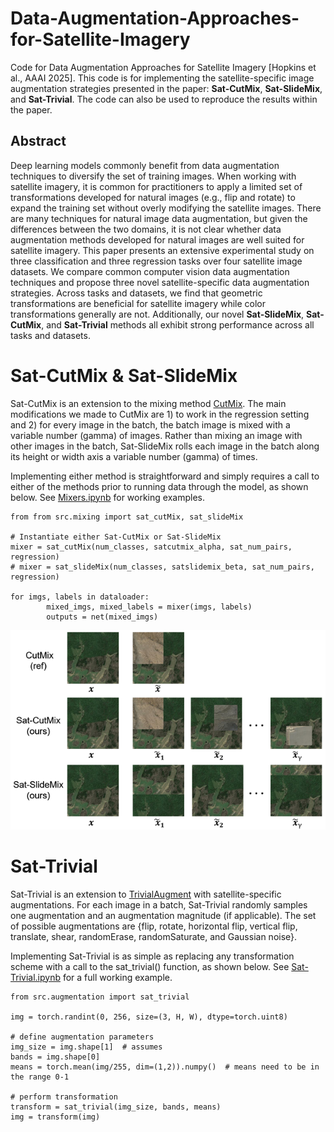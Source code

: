 # Data-Augmentation-Approaches-for-Satellite-Imagery
Code for Data Augmentation Approaches for Satellite Imagery [Hopkins et al., AAAI 2025]. This code is for implementing the satellite-specific image augmentation strategies presented in the paper: **Sat-CutMix**, **Sat-SlideMix**, and **Sat-Trivial**. The code can also be used to reproduce the results within the paper.   

## Abstract
Deep learning models commonly benefit from data augmentation techniques to diversify the set of training images. When working with satellite imagery, it is common for practitioners to apply a limited set of transformations developed for natural images (e.g., flip and rotate) to expand the training set without overly modifying the satellite images. There are many techniques for natural image data augmentation, but given the differences between the two domains, it is not clear whether data augmentation methods developed for natural images are well suited for satellite imagery. This paper presents an extensive experimental study on three classification and three regression tasks over four satellite image datasets. We compare common computer vision data augmentation techniques and propose three novel satellite-specific data augmentation strategies. Across tasks and datasets, we find that geometric transformations are beneficial for satellite imagery while color transformations generally are not. Additionally, our novel **Sat-SlideMix**, **Sat-CutMix**, and **Sat-Trivial** methods all exhibit strong performance across all tasks and datasets.


# Sat-CutMix & Sat-SlideMix
Sat-CutMix is an extension to the mixing method [CutMix](https://arxiv.org/abs/1905.04899). The main modifications we made to CutMix are 1) to work in the regression setting and 2) for every image in the batch, the batch image is mixed with a variable number (gamma) of images. Rather than mixing an image with other images in the batch, Sat-SlideMix rolls each image in the batch along its height or width axis a variable number (gamma) of times. 

Implementing either method is straightforward and simply requires a call to either of the methods prior to running data through the model, as shown below. See [Mixers.ipynb](Mixers.ipynb) for working examples.

```
from from src.mixing import sat_cutMix, sat_slideMix

# Instantiate either Sat-CutMix or Sat-SlideMix
mixer = sat_cutMix(num_classes, satcutmix_alpha, sat_num_pairs, regression)  
# mixer = sat_slideMix(num_classes, satslidemix_beta, sat_num_pairs, regression)

for imgs, labels in dataloader:
        mixed_imgs, mixed_labels = mixer(imgs, labels) 
        outputs = net(mixed_imgs)
```

![Model](Sat-CutMix_SlideMix.png)

# Sat-Trivial
Sat-Trivial is an extension to [TrivialAugment](https://arxiv.org/abs/2103.10158) with satellite-specific augmentations. For each image in a batch, Sat-Trivial randomly samples one augmentation and an augmentation magnitude (if applicable). The set of possible augmentations are {flip, rotate, horizontal flip, vertical flip, translate, shear, randomErase, randomSaturate, and Gaussian noise}. 

Implementing Sat-Trivial is as simple as replacing any transformation scheme with a call to the sat_trivial() function, as shown below. See [Sat-Trivial.ipynb](SatTrivial.ipynb) for a full working example.

```
from src.augmentation import sat_trivial

img = torch.randint(0, 256, size=(3, H, W), dtype=torch.uint8)

# define augmentation parameters
img_size = img.shape[1]  # assumes
bands = img.shape[0]
means = torch.mean(img/255, dim=(1,2)).numpy()  # means need to be in the range 0-1

# perform transformation 
transform = sat_trivial(img_size, bands, means)
img = transform(img)
```
